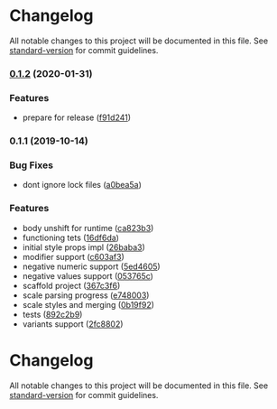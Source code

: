 # Changelog

All notable changes to this project will be documented in this file. See [standard-version](https://github.com/conventional-changelog/standard-version) for commit guidelines.

### [0.1.2](https://github.com/asyarb/babel-plugin-style-props-emotion/compare/v0.1.1...v0.1.2) (2020-01-31)


### Features

* prepare for release ([f91d241](https://github.com/asyarb/babel-plugin-style-props-emotion/commit/f91d241152258ec6937c996a507f0d6c8c782ba9))

### 0.1.1 (2019-10-14)


### Bug Fixes

* dont ignore lock files ([a0bea5a](https://github.com/asyarb/babel-plugin-style-props-emotion/commit/a0bea5a))


### Features

* body unshift for runtime ([ca823b3](https://github.com/asyarb/babel-plugin-style-props-emotion/commit/ca823b3))
* functioning tets ([16df6da](https://github.com/asyarb/babel-plugin-style-props-emotion/commit/16df6da))
* initial style props impl ([26baba3](https://github.com/asyarb/babel-plugin-style-props-emotion/commit/26baba3))
* modifier support ([c603af3](https://github.com/asyarb/babel-plugin-style-props-emotion/commit/c603af3))
* negative numeric support ([5ed4605](https://github.com/asyarb/babel-plugin-style-props-emotion/commit/5ed4605))
* negative values support ([053765c](https://github.com/asyarb/babel-plugin-style-props-emotion/commit/053765c))
* scaffold project ([367c3f6](https://github.com/asyarb/babel-plugin-style-props-emotion/commit/367c3f6))
* scale parsing progress ([e748003](https://github.com/asyarb/babel-plugin-style-props-emotion/commit/e748003))
* scale styles and merging ([0b19f92](https://github.com/asyarb/babel-plugin-style-props-emotion/commit/0b19f92))
* tests ([892c2b9](https://github.com/asyarb/babel-plugin-style-props-emotion/commit/892c2b9))
* variants support ([2fc8802](https://github.com/asyarb/babel-plugin-style-props-emotion/commit/2fc8802))

# Changelog

All notable changes to this project will be documented in this file. See
[standard-version](https://github.com/conventional-changelog/standard-version)
for commit guidelines.
